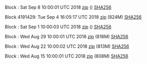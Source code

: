 Block : Sat Sep  8 10:00:01 UTC 2018 [zip]() () [SHA256](https://transfer.sh/mTuyJ/sha256.txt)

Block 4191429: Tue Sep  4 16:05:17 UTC 2018 [zip](https://transfer.sh/1MOFH/bootstrap.dat.20180904.zip) (824M) [SHA256](https://transfer.sh/sMgZF/sha256.txt)

Block : Sat Sep  1 10:00:03 UTC 2018 [zip]() () [SHA256](https://transfer.sh/s662O/sha256.txt)

Block : Wed Aug 29 10:00:01 UTC 2018 [zip](https://transfer.sh/yne5y/bootstrap.dat.20180829.zip) (818M) [SHA256](https://transfer.sh/KYLQ6/sha256.txt)

Block : Wed Aug 22 10:00:02 UTC 2018 [zip](https://transfer.sh/Lnd6g/bootstrap.dat.20180822.zip) (813M) [SHA256](https://transfer.sh/14dsqE/sha256.txt)

Block : Wed Aug 15 10:00:01 UTC 2018 [zip](https://transfer.sh/gceDP/bootstrap.dat.20180815.zip) (808M) [SHA256](https://transfer.sh/HTmQ2/sha256.txt)
